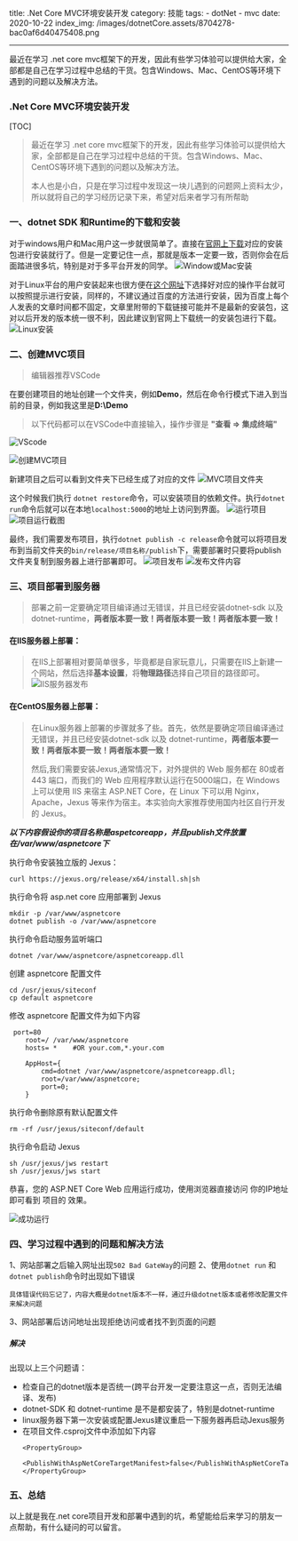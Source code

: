 title: .Net Core MVC环境安装开发
category: 技能
tags: 
    - dotNet
    - mvc
date: 2020-10-22
index_img: /images/dotnetCore.assets/8704278-bac0af6d40475408.png

---

最近在学习 .net core mvc框架下的开发，因此有些学习体验可以提供给大家，全部都是自己在学习过程中总结的干货。包含Windows、Mac、CentOS等环境下遇到的问题以及解决方法。

<!--more-->


### .Net Core MVC环境安装开发

[TOC]

> 最近在学习 .net core mvc框架下的开发，因此有些学习体验可以提供给大家，全部都是自己在学习过程中总结的干货。包含Windows、Mac、CentOS等环境下遇到的问题以及解决方法。
>
> 本人也是小白，只是在学习过程中发现这一块儿遇到的问题网上资料太少，所以就将自己的学习经历记录下来，希望对后来者学习有所帮助

### 一、dotnet SDK 和Runtime的下载和安装

对于windows用户和Mac用户这一步就很简单了。直接在[官网上下载](http://www.microsoft.com/net/download/windows)对应的安装包进行安装就行了。但是一定要记住一点，那就是版本一定要一致，否则你会在后面踏进很多坑，特别是对于多平台开发的同学。
![Window或Mac安装](/images/dotnetCore.assets/8704278-bac0af6d40475408.png)


对于Linux平台的用户安装起来也很方便在[这个网址](https://www.microsoft.com/net/download/linux-package-manager/rhel/sdk-current)下选择好对应的操作平台就可以按照提示进行安装，同样的，不建议通过百度的方法进行安装，因为百度上每个人发表的文章时间都不固定，文章里附带的下载链接可能并不是最新的安装包，这对以后开发的版本统一很不利，因此建议到官网上下载统一的安装包进行下载。
![Linux安装](/images/dotnetCore.assets/8704278-82bd46eb90595d41.png)

### 二、创建MVC项目
> 编辑器推荐VSCode

在要创建项目的地址创建一个文件夹，例如**Demo**，然后在命令行模式下进入到当前的目录，例如我这里是**D:\Demo**

> 以下代码都可以在VSCode中直接输入，操作步骤是 **"查看 => 集成终端"**

![VScode](/images/dotnetCore.assets/8704278-c7746bb3104e4559.png)

![创建MVC项目](/images/dotnetCore.assets/8704278-ebe06e05bd97bb67.png)

新建项目之后可以看到文件夹下已经生成了对应的文件
![MVC项目文件夹](/images/dotnetCore.assets/8704278-dc65daa743127cb5.png)

这个时候我们执行 `dotnet restore`命令，可以安装项目的依赖文件。执行`dotnet run`命令后就可以在本地`localhost:5000`的地址上访问到界面。
![运行项目](/images/dotnetCore.assets/8704278-68aa8c185df723cf.png)
![项目运行截图](/images/dotnetCore.assets/8704278-f5e59abe21639dda.png)

最终，我们需要发布项目，执行`dotnet publish -c release`命令就可以将项目发布到当前文件夹的`bin/release/项目名称/publish`下，需要部署时只要将publish文件夹复制到服务器上进行部署即可。
![项目发布](/images/dotnetCore.assets/8704278-c98d6935d18fa8e9.png)
![发布文件内容](/images/dotnetCore.assets/8704278-bd9bdcd1da7620a9.png)

### 三、项目部署到服务器
> 部署之前一定要确定项目编译通过无错误，并且已经安装dotnet-sdk 以及 dotnet-runtime，**两者版本要一致！两者版本要一致！两者版本要一致！**

#### 在IIS服务器上部署：
> 在IIS上部署相对要简单很多，毕竟都是自家玩意儿，只需要在IIS上新建一个网站，然后选择**基本设置**，将**物理路径**选择自己项目的路径即可。
> ![IIS服务器发布](/images/dotnetCore.assets/8704278-9a8adef502e19f82.png)

#### 在CentOS服务器上部署：
> 在Linux服务器上部署的步骤就多了些。首先，依然是要确定项目编译通过无错误，并且已经安装dotnet-sdk 以及 dotnet-runtime，**两者版本要一致！两者版本要一致！两者版本要一致！**
>
> 然后,我们需要安装Jexus,通常情况下，对外提供的 Web 服务都在 80或者443 端口，而我们的 Web 应用程序默认运行在5000端口，在 Windows 上可以使用 IIS 来宿主 ASP.NET Core，在 Linux 下可以用 Nginx，Apache，Jexus 等来作为宿主。本实验向大家推荐使用国内社区自行开发的 Jexus。


***以下内容假设你的项目名称是aspetcoreapp，并且publish文件放置在/var/www/aspnetcore下***

执行命令安装独立版的 Jexus：
```
curl https://jexus.org/release/x64/install.sh|sh
```

执行命令将 asp.net core 应用部署到 Jexus
```
mkdir -p /var/www/aspnetcore
dotnet publish -o /var/www/aspnetcore
```

执行命令启动服务监听端口
```
dotnet /var/www/aspnetcore/aspnetcoreapp.dll
```

创建 aspnetcore 配置文件
```
cd /usr/jexus/siteconf
cp default aspnetcore
```

修改 aspnetcore 配置文件为如下内容
```
 port=80
    root=/ /var/www/aspnetcore
    hosts= *    #OR your.com,*.your.com

    AppHost={
        cmd=dotnet /var/www/aspnetcore/aspnetcoreapp.dll;
        root=/var/www/aspnetcore;
        port=0;
    }
```

执行命令删除原有默认配置文件
```
rm -rf /usr/jexus/siteconf/default
```

执行命令启动 Jexus
```
sh /usr/jexus/jws restart
sh /usr/jexus/jws start
```

恭喜，您的 ASP.NET Core Web 应用运行成功，使用浏览器直接访问 你的IP地址 即可看到 项目的 效果。

![成功运行](/images/dotnetCore.assets/8704278-e6599b1e4ed4581b.png)



### 四、学习过程中遇到的问题和解决方法
   1、网站部署之后输入网址出现`502 Bad GateWay`的问题
   2、使用`dotnet run` 和 `dotnet publish`命令时出现如下错误
   ```
   具体错误代码忘记了，内容大概是dotnet版本不一样，通过升级dotnet版本或者修改配置文件来解决问题
   ```
   3、网站部署后访问地址出现拒绝访问或者找不到页面的问题


  ##### 解决
  出现以上三个问题请：
  - 检查自己的dotnet版本是否统一(跨平台开发一定要注意这一点，否则无法编译、发布)
  - dotnet-SDK 和 dotnet-runtime 是不是都安装了，特别是dotnet-runtime
  - linux服务器下第一次安装或配置Jexus建议重启一下服务器再启动Jexus服务
  - 在项目文件.csproj文件中添加如下内容
    ```
    <PropertyGroup>
        <PublishWithAspNetCoreTargetManifest>false</PublishWithAspNetCoreTargetManifest>
    </PropertyGroup>
    ```
    


### 五、总结
以上就是我在.net core项目开发和部署中遇到的坑，希望能给后来学习的朋友一点帮助，有什么疑问的可以留言。